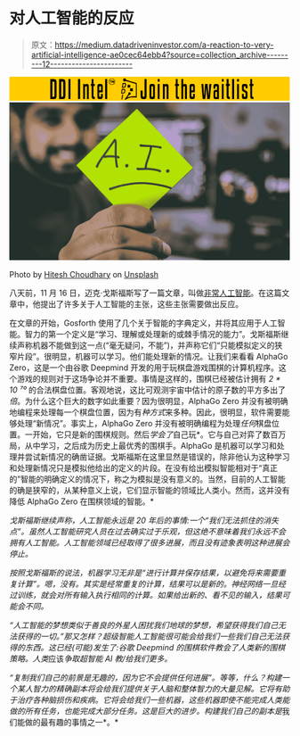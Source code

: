 # 对人工智能的反应

> 原文：<https://medium.datadriveninvestor.com/a-reaction-to-very-artificial-intelligence-ae0cec64ebb4?source=collection_archive---------12----------------------->

[![](img/a957f252212abb5af66e5a0880744d0a.png)](http://www.track.datadriveninvestor.com/DDIBeta11-23)![](img/4381d5b7d43ef1111e121a27620de69f.png)

Photo by [Hitesh Choudhary](https://unsplash.com/photos/t1PaIbMTJIM?utm_source=unsplash&utm_medium=referral&utm_content=creditCopyText) on [Unsplash](https://unsplash.com/search/photos/artificial-intelligence?utm_source=unsplash&utm_medium=referral&utm_content=creditCopyText)

八天前，11 月 16 日，迈克·戈斯福斯写了一篇文章，叫做[非常人工智能](https://medium.com/datadriveninvestor/very-artificial-intelligence-878236661ee3)。在这篇文章中，他提出了许多关于人工智能的主张，这些主张需要做出反应。

在文章的开始，Gosforth 使用了几个关于智能的字典定义，并将其应用于人工智能。智力的第一个定义是“学习、理解或处理新的或棘手情况的能力”。戈斯福斯继续声称机器不能做到这一点(“毫无疑问，不能”)，并声称它们“只能模拟定义的狭窄片段”。很明显，机器可以学习。他们能处理新的情况。让我们来看看 AlphaGo Zero，这是一个由谷歌 Deepmind 开发的用于玩棋盘游戏围棋的计算机程序。这个游戏的规则对于这场争论并不重要。事情是这样的，围棋已经被估计拥有 *2 * 10 ⁷⁰* 的合法棋盘位置。客观地说，这比可观测宇宙中估计的原子数的平方多出了*倍*。为什么这个巨大的数字如此重要？因为很明显，AlphaGo Zero 并没有被明确地编程来处理每一个棋盘位置，因为有*种方式*来多种。因此，很明显，软件需要能够处理“新情况”。事实上，AlphaGo Zero 并没有被明确编程为处理*任何*棋盘位置。一开始，它只是新的围棋规则。然后*学会了*自己玩*。它与自己对弈了数百万局，从中学习，之后成为历史上最优秀的围棋手。AlphaGo 是机器可以学习和处理并尝试新情况的确凿证据。戈斯福斯在这里显然是错误的，除非他认为这种学习和处理新情况只是模拟他给出的定义的片段。在没有给出模拟智能相对于“真正的”智能的明确定义的情况下，称之为模拟是没有意义的。当然，目前的人工智能的确是狭窄的，从某种意义上说，它们显示智能的领域比人类小。然而，这并没有降低 AlphaGo Zero 在围棋领域的智能。*

*戈斯福斯继续声称，人工智能永远是 20 年后的事情:一个“我们无法抓住的消失点”。虽然人工智能研究人员在过去确实过于乐观，但这绝不意味着我们永远不会拥有人工智能。人工智能领域已经取得了很多进展，而且没有迹象表明这种进展会停止。*

*按照戈斯福斯的说法，机器学习无非是“进行计算并保存结果，以避免将来需要重复计算”。嗯，*没有*。其实是经常重复的计算，结果可以是新的。神经网络一旦经过训练，就会对所有输入执行相同的计算。如果给出新的、看不见的输入，结果可能会不同。*

*“人工智能的梦想类似于善良的外星人困扰我们地球的梦想，希望获得我们自己无法获得的一切。”那又怎样？超级智能人工智能很可能会给我们一些我们自己无法获得的东西。这已经(可能)发生了:谷歌 Deepmind 的围棋软件教会了人类新的围棋策略。人类*应该*争取超智能 AI 教/给我们更多。*

*“复制我们自己的前景是无趣的，因为它不会提供任何进展”。等等，什么？构建一个某人智力的精确副本将会给我们提供关于人脑和整体智力的大量见解。它将有助于治疗各种脑损伤和疾病。它将会给我们一些机器，这些机器即使不能完成人类能做的所有任务，也能完成大部分任务。这是巨大的进步。构建我们自己的副本是*我们能做的最有趣的事情之一*。*